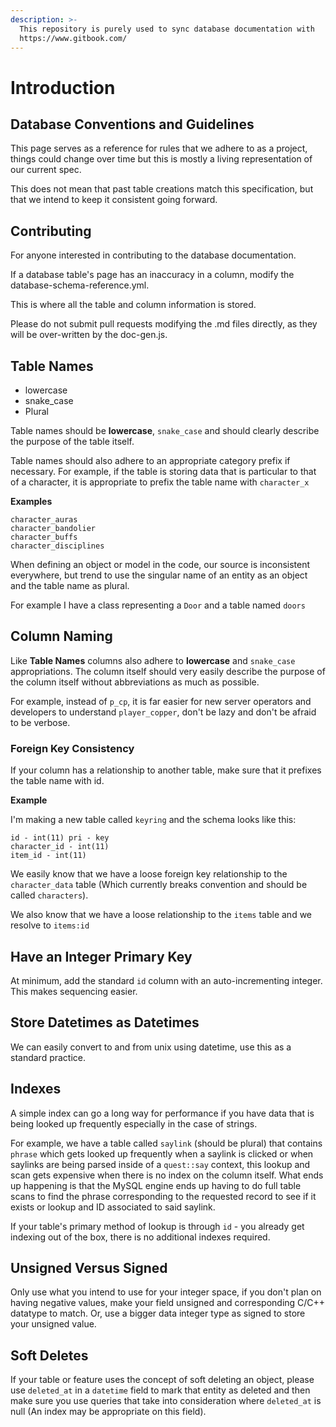 ```yaml
---
description: >-
  This repository is purely used to sync database documentation with
  https://www.gitbook.com/
---
```


# Introduction

## Database Conventions and Guidelines

This page serves as a reference for rules that we adhere to as a project, things could change over time but this is mostly a living representation of our current spec.

This does not mean that past table creations match this specification, but that we intend to keep it consistent going forward.

## Contributing

For anyone interested in contributing to the database documentation.

If a database table's page has an inaccuracy in a column, modify the database-schema-reference.yml.

This is where all the table and column information is stored.

Please do not submit pull requests modifying the .md files directly, as they will be over-written by the doc-gen.js.

## Table Names

* lowercase
* snake\_case
* Plural

Table names should be **lowercase**, `snake_case` and should clearly describe the purpose of the table itself.

Table names should also adhere to an appropriate category prefix if necessary. For example, if the table is storing data that is particular to that of a character, it is appropriate to prefix the table name with `character_x`

**Examples**

```text
character_auras
character_bandolier
character_buffs
character_disciplines
```

When defining an object or model in the code, our source is inconsistent everywhere, but trend to use the singular name of an entity as an object and the table name as plural.

For example I have a class representing a `Door` and a table named `doors`

## Column Naming

Like **Table Names** columns also adhere to **lowercase** and `snake_case` appropriations. The column itself should very easily describe the purpose of the column itself without abbreviations as much as possible.

For example, instead of `p_cp`, it is far easier for new server operators and developers to understand `player_copper`, don't be lazy and don't be afraid to be verbose.

### Foreign Key Consistency

If your column has a relationship to another table, make sure that it prefixes the table name with id.

**Example**

I'm making a new table called `keyring` and the schema looks like this:

```text
id - int(11) pri - key
character_id - int(11)
item_id - int(11)
```

We easily know that we have a loose foreign key relationship to the `character_data` table \(Which currently breaks convention and should be called `characters`\).

We also know that we have a loose relationship to the `items` table and we resolve to `items:id`

## Have an Integer Primary Key

At minimum, add the standard `id` column with an auto-incrementing integer. This makes sequencing easier.

## Store Datetimes as Datetimes

We can easily convert to and from unix using datetime, use this as a standard practice.

## Indexes

A simple index can go a long way for performance if you have data that is being looked up frequently especially in the case of strings.

For example, we have a table called `saylink` \(should be plural\) that contains `phrase` which gets looked up frequently when a saylink is clicked or when saylinks are being parsed inside of a `quest::say` context, this lookup and scan gets expensive when there is no index on the column itself. What ends up happening is that the MySQL engine ends up having to do full table scans to find the phrase corresponding to the requested record to see if it exists or lookup and ID associated to said saylink.

If your table's primary method of lookup is through `id` - you already get indexing out of the box, there is no additional indexes required.

## Unsigned Versus Signed

Only use what you intend to use for your integer space, if you don't plan on having negative values, make your field unsigned and corresponding C/C++ datatype to match. Or, use a bigger data integer type as signed to store your unsigned value.

## Soft Deletes

If your table or feature uses the concept of soft deleting an object, please use `deleted_at` in a `datetime` field to mark that entity as deleted and then make sure you use queries that take into consideration where `deleted_at` is null \(An index may be appropriate on this field\).

